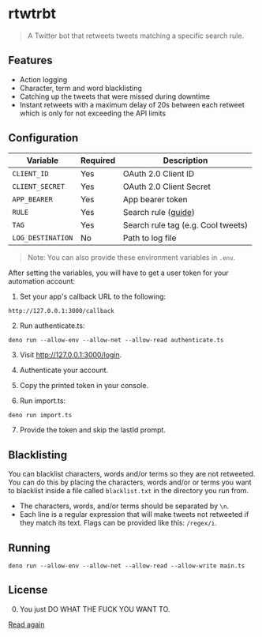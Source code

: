 # rtwtrbt

> A Twitter bot that retweets tweets matching a specific search rule.

## Features

- Action logging
- Character, term and word blacklisting
- Catching up the tweets that were missed during downtime
- Instant retweets with a maximum delay of 20s between each retweet which is
  only for not exceeding the API limits

## Configuration

| Variable          | Required | Description                                                                                                            |
| ----------------- | -------- | ---------------------------------------------------------------------------------------------------------------------- |
| `CLIENT_ID`       | Yes      | OAuth 2.0 Client ID                                                                                                    |
| `CLIENT_SECRET`   | Yes      | OAuth 2.0 Client Secret                                                                                                |
| `APP_BEARER`      | Yes      | App bearer token                                                                                                       |
| `RULE`            | Yes      | Search rule ([guide](https://developer.twitter.com/en/docs/twitter-api/tweets/filtered-stream/integrate/build-a-rule)) |
| `TAG`             | Yes      | Search rule tag (e.g. Cool tweets)                                                                                     |
| `LOG_DESTINATION` | No       | Path to log file                                                                                                       |

> Note: You can also provide these environment variables in `.env`.

After setting the variables, you will have to get a user token for your
automation account:

1. Set your app's callback URL to the following:

```txt
http://127.0.0.1:3000/callback
```

2. Run authenticate.ts:

```shell
deno run --allow-env --allow-net --allow-read authenticate.ts
```

3. Visit http://127.0.0.1:3000/login.

4. Authenticate your account.

5. Copy the printed token in your console.

6. Run import.ts:

```shell
deno run import.ts
```

7. Provide the token and skip the lastId prompt.

## Blacklisting

You can blacklist characters, words and/or terms so they are not retweeted. You
can do this by placing the characters, words and/or or terms you want to
blacklist inside a file called `blacklist.txt` in the directory you run from.

- The characters, words, and/or terms should be separated by `\n`.
- Each line is a regular expression that will make tweets not retweeted if they match its text. Flags can be provided like this: `/regex/i`.

## Running

```shell
deno run --allow-env --allow-net --allow-read --allow-write main.ts
```

## License

0. You just DO WHAT THE FUCK YOU WANT TO.

[Read again](./LICENSE)
